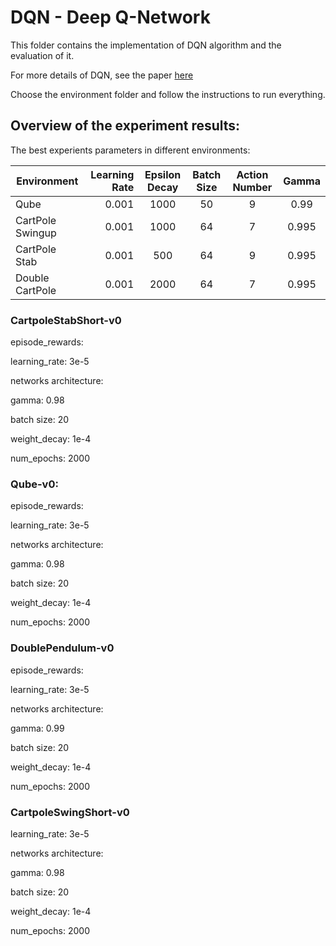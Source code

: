 # DQN - Deep Q-Network

This folder contains the implementation of DQN algorithm and the evaluation of it.

For more details of DQN, see the paper [here](https://arxiv.org/abs/1312.5602)

Choose the environment folder and follow the instructions to run everything.

## Overview of the experiment results:

The best experients parameters in different environments:

| Environment  | Learning Rate    | Epsilon Decay  |  Batch Size  |  Action Number   | Gamma  |
| --------   | -----:  | :----: | :----: | :----: | :----: |
| Qube      |  0.001      |   1000    | 50   |   9  | 0.99  |
| CartPole Swingup |  0.001      |   1000    |  64  |  7   | 0.995  |
| CartPole Stab   | 0.001      |   500   |   64 |  9  | 0.995  |
| Double CartPole    | 0.001     |  2000   |   64 |  7   | 0.995  |




### CartpoleStabShort-v0
   episode_rewards:
   
   learning_rate: 3e-5
   
   networks architecture:
   
   gamma: 0.98
   
   batch size: 20
   
   weight_decay: 1e-4
   
   num_epochs: 2000
   
### Qube-v0:
   episode_rewards:
   
   learning_rate: 3e-5
   
   networks architecture:
   
   gamma: 0.98
   
   batch size: 20
   
   weight_decay: 1e-4
   
   num_epochs: 2000
   
   
### DoublePendulum-v0
   episode_rewards:
   
   learning_rate: 3e-5
   
   networks architecture:
   
   gamma: 0.99
   
   batch size: 20

   weight_decay: 1e-4
   
   num_epochs: 2000

### CartpoleSwingShort-v0
   learning_rate: 3e-5
   
   networks architecture:
   
   gamma: 0.98
   
   batch size: 20
   
   weight_decay: 1e-4
   
   num_epochs: 2000

